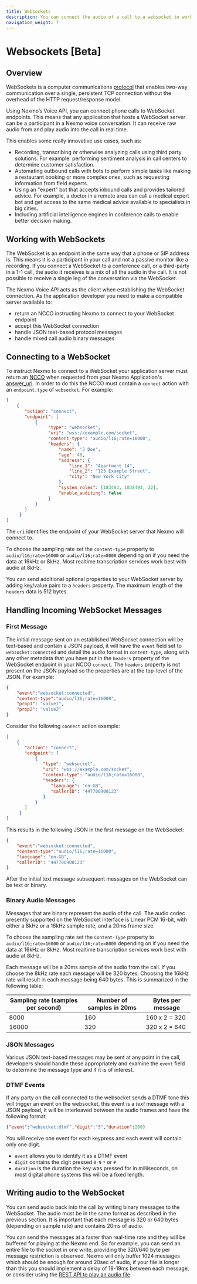 ```yaml
---
title: Websockets
description: You can connect the audio of a call to a websocket to work with it in real time.
navigation_weight: 7
---
```


# Websockets [Beta]

## Overview

WebSockets is a computer communications [protocol](https://tools.ietf.org/html/rfc6455) that enables two-way communication over a single, persistent TCP connection without the overhead of the HTTP request/response model.

Using Nexmo’s Voice API, you can connect phone calls to WebSocket endpoints. This means that any application that hosts a WebSocket server can be a participant in a Nexmo voice conversation. It can receive raw audio from and play audio into the call in real time.

This enables some really innovative use cases, such as:

* Recording, transcribing or otherwise analyzing calls using third party solutions. For example: performing sentiment analysis in call centers to determine customer satisfaction.
* Automating outbound calls with bots to perform simple tasks like making a restaurant booking or more complex ones, such as requesting information from field experts.
* Using an "expert" bot that accepts inbound calls and provides tailored advice. For example, a doctor in a remote area can call a medical expert bot and get access to the same medical advice available to specialists in big cities.
* Including artificial intelligence engines in conference calls to enable better decision making.

## Working with WebSockets

The WebSocket is an endpoint in the same way that a phone or SIP address is. This means it is a participant in your call and not a passive monitor like a recording. If you connect a WebSocket to a conference call, or a third-party in a 1-1 call, the audio it receives is a mix of all the audio in the call. It is not possible to receive a single leg of the conversation via the WebSocket.

The Nexmo Voice API acts as the client when establishing the WebSocket connection. As the application developer you need to make a compatible server available to:

* return an NCCO instructing Nexmo to connect to your WebSocket endpoint
* accept this WebSocket connection
* handle JSON text-based protocol messages
* handle mixed call audio binary messages

## Connecting to a WebSocket

To instruct Nexmo to connect to a WebSocket your application server must return an [NCCO](/voice/voice-api/guides/ncco) when requested from your Nexmo Application's [answer_url](/voice/voice-api/guides/call-flow#answer-url-payload). In order to do this the NCCO must contain a `connect` action with an `endpoint.type` of `websocket`. For example:

``` json
[
    {
       "action": "connect",
       "endpoint": [
           {
                "type": "websocket",
                "uri": "wss://example.com/socket",
                "content-type": "audio/l16;rate=16000",
                "headers": {
                    "name": "J Doe",
                    "age": 40,
                    "address": {
                        "line_1": "Apartment 14",
                        "line_2": "123 Example Street",
                        "city": "New York City"
                    },
                    "system_roles": [183493, 1038492, 22],
                    "enable_auditing": false
                }
           }
       ]
     }
]
```

The `uri` identifies the endpoint of your WebSocket server that Nexmo will connect to.

To choose the sampling rate set the `content-type` property to `audio/l16;rate=16000` or `audio/l16;rate=8000` depending on if you need the data at 16kHz or 8kHz. Most realtime transcription services work best with audio at 8kHz.

You can send additional optional properties to your WebSocket server by adding key/value pairs to a `headers` property. The maximum length of the `headers` data is 512 bytes.

## Handling Incoming WebSocket Messages

### First Message

The initial message sent on an established WebSocket connection will be text-based and contain a JSON payload, it will have the `event` field set to `websocket:connected` and detail the audio format in `content-type`, along with any other metadata that you have put in the `headers` property of the WebSocket endpoint in your NCCO `connect`. The `headers` property is not present on the JSON payload so the properties are at the top-level of the JSON. For example:

``` json
{
    "event":"websocket:connected",
    "content-type":"audio/l16;rate=16000",
    "prop1": "value1",
    "prop2": "value2"
}
```

Consider the following `connect` action example:

``` json
[
    {
       "action": "connect",
       "endpoint": [
           {
              "type": "websocket",
              "uri": "wss://example.com/socket",
              "content-type": "audio/l16;rate=16000", 
              "headers": {
                 "language": "en-GB",
                 "callerID": "447700900123"
              }
           }
       ]
     }
]
```

This results in the following JSON in the first message on the WebSocket:

``` json
{
    "event":"websocket:connected",
    "content-type":"audio/l16;rate=16000",
    "language": "en-GB",
    "callerID": "447700900123"
}
```
After the initial text message subsequent messages on the WebSocket can be text or binary.

### Binary Audio Messages

Messages that are binary represent the audio of the call. The audio codec presently supported on the WebSocket interface is Linear PCM 16-bit, with either a 8kHz or a 16kHz sample rate, and a 20ms frame size.

To choose the sampling rate set the `Content-Type` property to `audio/l16;rate=16000` or `audio/l16;rate=8000` depending on if you need the data at 16kHz or 8kHz. Most realtime transcription services work best with audio at 8kHz.

Each message will be a 20ms sample of the audio from the call. If you choose the 8kHz rate each message will be 320 bytes. Choosing the 16kHz rate will result in each message being 640 bytes. This is summarized in the following table:

| Sampling rate (samples per second) | Number of samples in 20ms | Bytes per message |
|----|----|----|
| 8000 | 160 | 160 x 2 = 320 |
| 16000 | 320 | 320 x 2 = 640 |

### JSON Messages

Various JSON text-based messages may be sent at any point in the call, developers should handle these appropriately and examine the `event` field to determine the message type and if it is of interest.

### DTMF Events

If any party on the call connected to the websocket sends a DTMF tone this will trigger an event on the websocket, this event is a *text* message with a JSON payload, it will be interleaved between the audio frames and have the following format:

```json
{"event":"websocket:dtmf","digit":"5","duration":260}
```

You will receive one event for each keypress and each event will contain only one digit.

* `event` allows you to identify it as a DTMF event
* `digit` contains the digit pressed `0-9` `*` or `#`
* `duration` is the duration the key was pressed for in milliseconds, on most digital phone systems this will be a fixed length.

## Writing audio to the WebSocket

You can send audio back into the call by writing binary messages to the WebSocket. The audio must be in the same format as described in the previous section. It is important that each message is 320 or 640 bytes (depending on sample rate) and contains 20ms of audio.

You can send the messages at a faster than real-time rate and they will be buffered for playing at the Nexmo end. So for example, you can send an entire file to the socket in one write, providing the 320/640 byte per message restriction is observed. Nexmo will only buffer 1024 messages which should be enough for around 20sec of audio, if your file is longer than this you should implement a delay of 18-19ms between each message, or consider using the [REST API to play an audio file](/voice/voice-api/code-snippets/play-an-audio-stream-into-a-call/).


